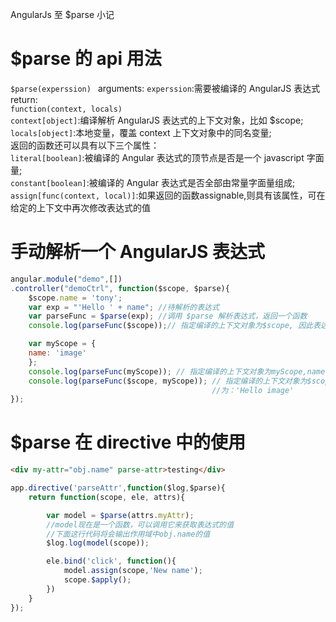 AngularJs 至 $parse 小记

# $parse 的 api 用法
`$parse(experssion) `
  arguments: 
  	`experssion`:需要被编译的 AngularJS 表达式   
  return:   
	`function(context, locals)`   
	 	`context[object]`:编译解析 AngularJS 表达式的上下文对象，比如 $scope;   
	 	`locals[object]`:本地变量，覆盖 context 上下文对象中的同名变量;   
  返回的函数还可以具有以下三个属性：   
  	`literal[boolean]`:被编译的 Angular 表达式的顶节点是否是一个 javascript 字面量;   
  	`constant[boolean]`:被编译的 Angular 表达式是否全部由常量字面量组成;   
  	`assign[func(context, local)]`:如果返回的函数assignable,则具有该属性，可在给定的上下文中再次修改表达式的值 

# 手动解析一个 AngularJS 表达式
```javascript
angular.module("demo",[])
.controller("demoCtrl", function($scope, $parse){
    $scope.name = 'tony';
    var exp = "'Hello ' + name"; //待解析的表达式
    var parseFunc = $parse(exp); //调用 $parse 解析表达式，返回一个函数
    console.log(parseFunc($scope));// 指定编译的上下文对象为$scope, 因此表达中 name 变量被替换为 tony,结果输出为：'Hello tony'

    var myScope = {
	name: 'image'
    };
    console.log(parseFunc(myScope)); // 指定编译的上下文对象为myScope,name 变量被替换为 image,结果输出为：'Hello image'
    console.log(parseFunc($scope, myScope)); // 指定编译的上下文对象为$scope,但是$scope中 name 变量值被myScope覆盖了,结果输出
                                             //为：'Hello image'
}); 
```

# $parse 在 directive 中的使用
```html
<div my-attr="obj.name" parse-attr>testing</div>
```
```javascript
app.directive('parseAttr',function($log,$parse){
    return function(scope, ele, attrs){

        var model = $parse(attrs.myAttr);
        //model现在是一个函数，可以调用它来获取表达式的值
        //下面这行代码将会输出作用域中obj.name的值 
        $log.log(model(scope));

        ele.bind('click', function(){
        	model.assign(scope,'New name');
        	scope.$apply();
        })
    }
});
```
